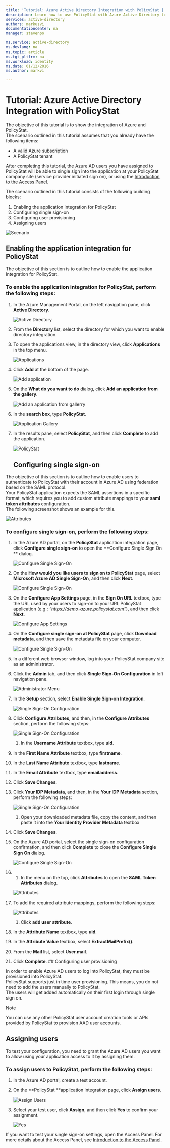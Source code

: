 ```yaml
---
title: 'Tutorial: Azure Active Directory Integration with PolicyStat | Microsoft Azure'
description: Learn how to use PolicyStat with Azure Active Directory to enable single sign-on, automated provisioning, and more!
services: active-directory
authors: markusvi
documentationcenter: na
manager: stevenpo

ms.service: active-directory
ms.devlang: na
ms.topic: article
ms.tgt_pltfrm: na
ms.workload: identity
ms.date: 01/12/2016
ms.author: markvi

---
```

# Tutorial: Azure Active Directory Integration with PolicyStat
The objective of this tutorial is to show the integration of Azure and PolicyStat.  
The scenario outlined in this tutorial assumes that you already have the following items:

* A valid Azure subscription
* A PolicyStat tenant

After completing this tutorial, the Azure AD users you have assigned to PolicyStat will be able to single sign into the application at your PolicyStat company site (service provider initiated sign on), or using the [Introduction to the Access Panel](active-directory-saas-access-panel-introduction.md).

The scenario outlined in this tutorial consists of the following building blocks:

1. Enabling the application integration for PolicyStat
2. Configuring single sign-on
3. Configuring user provisioning
4. Assigning users

![Scenario](./media/active-directory-saas-policystat-tutorial/IC808662.png "Scenario")

## Enabling the application integration for PolicyStat
The objective of this section is to outline how to enable the application integration for PolicyStat.

### To enable the application integration for PolicyStat, perform the following steps:
1. In the Azure Management Portal, on the left navigation pane, click **Active Directory**.

   ![Active Directory](./media/active-directory-saas-policystat-tutorial/IC700993.png "Active Directory")

2. From the **Directory** list, select the directory for which you want to enable directory integration.

3. To open the applications view, in the directory view, click **Applications** in the top menu.

   ![Applications](./media/active-directory-saas-policystat-tutorial/IC700994.png "Applications")

4. Click **Add** at the bottom of the page.

   ![Add application](./media/active-directory-saas-policystat-tutorial/IC749321.png "Add application")

5. On the **What do you want to do** dialog, click **Add an application from the gallery**.

   ![Add an application from gallerry](./media/active-directory-saas-policystat-tutorial/IC749322.png "Add an application from gallerry")

6. In the **search box**, type **PolicyStat**.

   ![Application Gallery](./media/active-directory-saas-policystat-tutorial/IC808627.png "Application Gallery")

7. In the results pane, select **PolicyStat**, and then click **Complete** to add the application.

   ![PolicyStat](./media/active-directory-saas-policystat-tutorial/IC810430.png "PolicyStat")

   ## Configuring single sign-on

The objective of this section is to outline how to enable users to authenticate to PolicyStat with their account in Azure AD using federation based on the SAML protocol.  
Your PolicyStat application expects the SAML assertions in a specific format, which requires you to add custom attribute mappings to your **saml token attributes** configuration.  
The following screenshot shows an example for this.

![Attributes](./media/active-directory-saas-policystat-tutorial/IC808628.png "Attributes")

### To configure single sign-on, perform the following steps:
1. In the Azure AD portal, on the **PolicyStat** application integration page, click **Configure single sign-on** to open the **Configure Single Sign On ** dialog.

   ![Configure Single Sign-On](./media/active-directory-saas-policystat-tutorial/IC808629.png "Configure Single Sign-On")

2. On the **How would you like users to sign on to PolicyStat** page, select **Microsoft Azure AD Single Sign-On**, and then click **Next**.

   ![Configure Single Sign-On](./media/active-directory-saas-policystat-tutorial/IC808630.png "Configure Single Sign-On")

3. On the **Configure App Settings** page, in the **Sign On URL** textbox, type the URL used by your users to sign-on to your URL PolicyStat application (e.g.: *“https://demo-azure.policystat.com”*), and then click **Next**.

   ![Configure App Settings](./media/active-directory-saas-policystat-tutorial/IC808631.png "Configure App Settings")

4. On the **Configure single sign-on at PolicyStat** page, click **Download metadata**, and then save the metadata file on your computer.

   ![Configure Single Sign-On](./media/active-directory-saas-policystat-tutorial/IC808632.png "Configure Single Sign-On")

5. In a different web browser window, log into your PolicyStat company site as an administrator.

6. Click the **Admin** tab, and then click **Single Sign-On Configuration** in left navigation pane.

   ![Administrator Menu](./media/active-directory-saas-policystat-tutorial/IC808633.png "Administrator Menu")

7. In the **Setup** section, select **Enable Single Sign-on Integration**.

   ![Single Sign-On Configuration](./media/active-directory-saas-policystat-tutorial/IC808634.png "Single Sign-On Configuration")

8. Click **Configure Attributes**, and then, in the **Configure Attributes** section, perform the following steps:

   ![Single Sign-On Configuration](./media/active-directory-saas-policystat-tutorial/IC808635.png "Single Sign-On Configuration")

   1. In the **Username Attribute** textbox, type **uid**.
2. In the **First Name Attribute** textbox, type **firstname**.
3. In the **Last Name Attribute** textbox, type **lastname**.
4. In the **Email Attribute** textbox, type **emailaddress**.
5. Click **Save Changes**.

9. Click **Your IDP Metadata**, and then, in the **Your IDP Metadata** section, perform the following steps:

   ![Single Sign-On Configuration](./media/active-directory-saas-policystat-tutorial/IC808635.png "Single Sign-On Configuration")

   1. Open your downloaded metadata file, copy the content, and then paste it into the **Your Identity Provider Metadata** textbox
2. Click **Save Changes**.

10. On the Azure AD portal, select the single sign-on configuration confirmation, and then click **Complete** to close the **Configure Single Sign On** dialog.

    ![Configure Single Sign-On](./media/active-directory-saas-policystat-tutorial/IC771723.png "Configure Single Sign-On")

11. 1. In the menu on the top, click **Attributes** to open the **SAML Token Attributes** dialog.

    ![Attributes](./media/active-directory-saas-policystat-tutorial/IC795920.png "Attributes")

12. To add the required attribute mappings, perform the following steps:

    ![Attributes](./media/active-directory-saas-policystat-tutorial/IC804823.png "Attributes")

    1. Click **add user attribute**.
2. In the **Attribute Name** textbox, type **uid**.
3. In the **Attribute Value** textbox, select **ExtractMailPrefix()**.
4. From the **Mail** list, select **User.mail**.
5. Click **Complete**.   ## Configuring user provisioning



In order to enable Azure AD users to log into PolicyStat, they must be provisioned into PolicyStat.  
PolicyStat supports just in time user provisioning. This means, you do not need to add the users manually to PolicyStat.  
The users will get added automatically on their first login through single sign on.

> [!NOTE]
> You can use any other PolicyStat user account creation tools or APIs provided by PolicyStat to provision AAD user accounts.
> 
> 
## Assigning users
To test your configuration, you need to grant the Azure AD users you want to allow using your application access to it by assigning them.

### To assign users to PolicyStat, perform the following steps:
1. In the Azure AD portal, create a test account.

2. On the **PolicyStat **application integration page, click **Assign users**.

   ![Assign Users](./media/active-directory-saas-policystat-tutorial/IC808636.png "Assign Users")

3. Select your test user, click **Assign**, and then click **Yes** to confirm your assignment.

   ![Yes](./media/active-directory-saas-policystat-tutorial/IC767830.png "Yes")


If you want to test your single sign-on settings, open the Access Panel. For more details about the Access Panel, see [Introduction to the Access Panel](active-directory-saas-access-panel-introduction.md).

